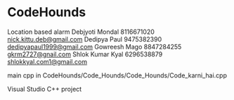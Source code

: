 # CodeHounds
Location based alarm
Debjyoti Mondal 8116671020 nick.kittu.deb@gmail.com
Dedipya Paul 9475382390 dedipyapaul1999@gmail.com
Gowreesh Mago 8847284255 gkrm2727@gnail.com
Shlok Kumar Kyal 6296538879 shlokkyal.com1@gmail.com


main cpp in CodeHounds/Code_Hounds/Code_Hounds/Code_karni_hai.cpp

Visual Studio C++ project
